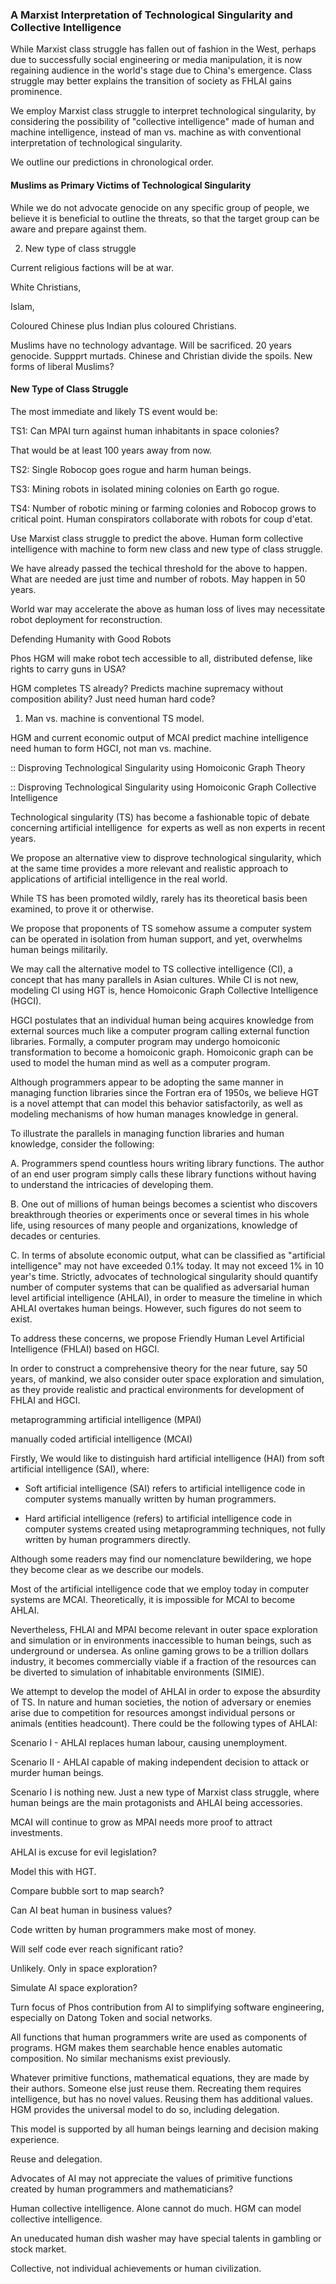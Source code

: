 ### A Marxist Interpretation of Technological Singularity and Collective Intelligence

While Marxist class struggle has fallen out of fashion in the West, perhaps due to successfully social engineering or media manipulation, it is now regaining audience in the world's stage due to China's emergence. Class struggle may better explains the transition of society as FHLAI gains prominence. 

We employ Marxist class struggle to interpret technological singularity, by considering the possibility of "collective intelligence" made of human and machine intelligence, instead of man vs. machine as with conventional interpretation of technological singularity.

We outline our predictions in chronological order.


#### Muslims as Primary Victims of Technological Singularity

While we do not advocate genocide on any specific group of people, we believe it is beneficial to outline the threats, so that the target group can be aware and prepare against them.

2. New type of class struggle

Current religious factions will be at war. 

White Christians, 

Islam,

Coloured Chinese plus Indian plus coloured Christians. 

Muslims have no technology advantage. Will be sacrificed. 20 years genocide. Suppprt murtads. Chinese and Christian divide the spoils. New forms of liberal Muslims?


#### New Type of Class Struggle

The most immediate and likely TS event would be: 

TS1: Can MPAI turn against human inhabitants in space colonies?

That would be at least 100 years away from now.

TS2: Single Robocop goes rogue and harm human beings.

TS3: Mining robots in isolated mining colonies on Earth go rogue.

TS4: Number of robotic mining or farming colonies and Robocop grows to critical point. Human conspirators collaborate with robots for coup d'etat.

Use Marxist class struggle to predict the above. Human form collective intelligence with machine to form new class and new type of class struggle.

We have already passed the techical threshold for the above to happen. What are needed are just time and number of robots. May happen in 50 years.

World war may accelerate the above as human loss of lives may necessitate robot deployment for reconstruction. 


Defending Humanity with Good Robots 

Phos HGM will make robot tech accessible to all, distributed defense, like rights to carry guns in USA?

HGM completes TS already? Predicts machine supremacy without composition ability? Just need human hard code? 

1. Man vs. machine is conventional TS model.

HGM and current economic output of MCAI predict machine intelligence need human to form HGCI, not man vs. machine.

:: Disproving Technological Singularity using Homoiconic Graph Theory

:: Disproving Technological Singularity using Homoiconic Graph Collective Intelligence

Technological singularity (TS) has become a fashionable topic of debate concerning artificial intelligence  for experts as well as non experts in recent years.

We propose an alternative view to disprove technological singularity, which at the same time provides a more relevant and realistic approach to applications of artificial intelligence in the real world. 

While TS has been promoted wildly, rarely has its theoretical basis been examined, to prove it or otherwise. 

We propose that proponents of TS somehow assume a computer system can be operated in isolation from human support, and yet, overwhelms human beings militarily. 

We may call the alternative model to TS collective intelligence (CI), a concept that has many parallels in Asian cultures. While CI is not new, modeling CI using HGT is, hence Homoiconic Graph Collective Intelligence (HGCI).

HGCI postulates that an individual human being acquires knowledge from external sources much like a computer program calling external function libraries. Formally, a computer program may undergo homoiconic transformation to become a homoiconic graph. Homoiconic graph can be used to model the human mind as well as a computer program. 

Although programmers appear to be adopting the same manner in managing function libraries since the Fortran era of 1950s, we believe HGT is a novel attempt that can model this behavior satisfactorily, as well as modeling mechanisms of how human manages knowledge in general. 

To illustrate the parallels in managing function libraries and human knowledge, consider the following:

A. Programmers spend countless hours writing library functions. The author of an end user program simply calls these library functions without having to understand the intricacies of developing them.

B. One out of millions of human beings becomes a scientist who discovers breakthrough theories or experiments once or several times in his whole life, using resources of many people and organizations, knowledge of decades or centuries. 

C. In terms of absolute economic output, what can be classified as "artificial intelligence" may not have exceeded 0.1% today. It may not exceed 1% in 10 year's time. Strictly, advocates of technological singularity should quantify number of computer systems that can be qualified as adversarial human level artificial intelligence (AHLAI), in order to measure the timeline in which AHLAI overtakes human beings. However, such figures do not seem to exist.

To address these concerns, we propose Friendly Human Level Artificial Intelligence (FHLAI) based on HGCI. 



In order to construct a comprehensive theory for the near future, say 50 years, of mankind, we also consider outer space exploration and simulation, as they provide realistic and practical environments for development of FHLAI and HGCI.

metaprogramming artificial intelligence (MPAI)

manually coded artificial intelligence (MCAI)

Firstly, We would like to distinguish hard artificial intelligence (HAI) from soft artificial intelligence (SAI), where:

- Soft artificial intelligence (SAI) refers to artificial intelligence code in computer systems manually written by human programmers.

- Hard artificial intelligence (refers) to artificial intelligence code in computer systems created using metaprogramming techniques, not fully written by human programmers directly.

Although some readers may find our nomenclature bewildering, we hope they become clear as we describe our models.

Most of the artificial intelligence code that we employ today in computer systems are MCAI. Theoretically, it is impossible for MCAI to become AHLAI. 

Nevertheless, FHLAI and MPAI become relevant in outer space exploration and simulation or in environments inaccessible to human beings, such as underground or undersea. As online gaming grows to be a trillion dollars industry, it becomes commercially viable if a fraction of the resources can be diverted to simulation of inhabitable environments (SIMIE). 

We attempt to develop the model of AHLAI in order to expose the absurdity of TS. In nature and human societies, the notion of adversary or enemies arise due to competition for resources amongst individual persons or animals (entities headcount). There could be the following types of AHLAI:

Scenario I - AHLAI replaces human labour, causing unemployment.

Scenario II - AHLAI capable of making independent decision to attack or murder human beings. 

Scenario I is nothing new. Just a new type of Marxist class struggle, where human beings are the main protagonists and AHLAI being accessories.

MCAI will continue to grow as MPAI needs more proof to attract investments. 


AHLAI is excuse for evil legislation?

Model this with HGT.


Compare bubble sort to map search?

Can AI beat human in business values?

Code written by human programmers make most of money.

Will self code ever reach significant ratio?

Unlikely. Only in space exploration?

Simulate AI space exploration?

Turn focus of Phos contribution from AI to simplifying software engineering, especially on Datong Token and social networks. 

All functions that human programmers write are used as components of programs. HGM makes them searchable hence enables automatic composition. No similar mechanisms exist previously.

Whatever primitive functions, mathematical equations, they are made by their authors. Someone else just reuse them. Recreating them requires intelligence, but has no novel values. Reusing them has additional values. HGM provides the universal model to do so, including delegation. 

This model is supported by all human beings learning and decision making experience.

Reuse and delegation. 

Advocates of AI may not appreciate the values of primitive functions created by human programmers and mathematicians?

Human collective intelligence. Alone cannot do much. HGM can model collective intelligence. 


An uneducated human dish washer may have special talents in gambling or stock market.

Collective, not individual achievements or human civilization.
